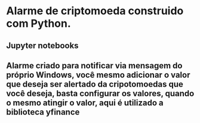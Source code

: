 # Alarme de criptomoeda construido com Python.

## Jupyter notebooks
## Alarme criado para notificar via mensagem do próprio Windows, você mesmo adicionar o valor que deseja ser alertado da cripotomoedas que você deseja, basta configurar os valores, quando o mesmo atingir o valor, aqui é utilizado a biblioteca yfinance
